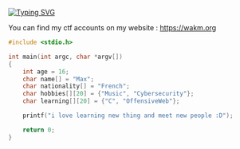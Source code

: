 [![Typing SVG](https://readme-typing-svg.demolab.com?font=Fira+Code&pause=1000&color=F7F7F7&width=435&lines=Haiiiii)](https://git.io/typing-svg)

You can find my ctf accounts on my website : https://wakm.org


```c
#include <stdio.h>

int main(int argc, char *argv[])
{
    int age = 16;
    char name[] = "Max";
    char nationality[] = "French";
    char hobbies[][20] = {"Music", "Cybersecurity"};
    char learning[][20] = {"C", "OffensiveWeb"};

    printf("i love learning new thing and meet new people :D");

    return 0;
}
